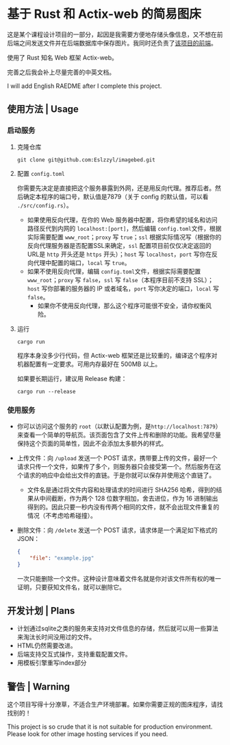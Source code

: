 # 基于 Rust 和 Actix-web 的简易图床

这是某个课程设计项目的一部分，起因是我需要方便地存储头像信息，又不想在前后端之间发送文件并在后端数据库中保存图片。我同时还负责了[该项目的前端](https://github.com/Eslzzyl/graduate-info-frontend)。

使用了 Rust 知名 Web 框架 Actix-web。

完善之后我会补上尽量完善的中英文档。

I will add English RAEDME after I complete this project.

## 使用方法 | Usage

### 启动服务

1. 克隆仓库

    ```shell
    git clone git@github.com:Eslzzyl/imagebed.git
    ```

2. 配置 `config.toml`

    你需要先决定是直接把这个服务暴露到外网，还是用反向代理。推荐后者。然后确定本程序的端口号，默认值是7879（关于 config 的默认值，可以看 `./src/config.rs`）。

    - 如果使用反向代理，在你的 Web 服务器中配置，将你希望的域名和访问路径反代到内网的 `localhost:[port]`，然后编辑 `config.toml`文件，根据实际需要配置 `www_root`；`proxy` 写 `true`；`ssl` 根据实际情况写（根据你的反向代理服务器是否配置SSL来确定，`ssl` 配置项目前仅仅决定返回的URL是 `http` 开头还是 `https` 开头）；`host` 写 `localhost`，`port` 写你在反向代理中配置的端口，`local` 写 `true`。
    - 如果不使用反向代理，编辑 `config.toml`文件，根据实际需要配置 `www_root`；`proxy` 写 `false`，`ssl` 写 `false`（本程序目前不支持 SSL）；`host` 写你部署的服务器的 IP 或者域名，`port` 写你决定的端口，`local` 写 `false`。
      - 如果你不使用反向代理，那么这个程序可能很不安全，请你权衡风险。

3. 运行

    ```shell
    cargo run
    ```

    程序本身没多少行代码，但 Actix-web 框架还是比较重的，编译这个程序对机器配置有一定要求。可用内存最好在 500MB 以上。

    如果要长期运行，建议用 Release 构建：
    ```shell
    cargo run --release
    ```

### 使用服务

- 你可以访问这个服务的 `root`（以默认配置为例，是`http://localhost:7879`）来查看一个简单的导航页。该页面包含了文件上传和删除的功能。我希望尽量保持这个页面的简单性，因此不会添加太多额外的样式。
- 上传文件：向 `/upload` 发送一个 POST 请求，携带要上传的文件，最好一个请求只传一个文件，如果传了多个，则服务器只会接受第一个。然后服务在这个请求的响应中会给出文件的直链。于是你就可以保存并使用这个直链了。
  - 文件名是通过将文件内容和处理请求的时间进行 SHA256 哈希，得到的结果从中间截断，作为两个 128 位数字相加，舍去进位，作为 16 进制输出得到的。因此只要一秒内没有传两个相同的文件，就不会出现文件重复的情况（不考虑哈希碰撞）。
- 删除文件：向 `/delete` 发送一个 POST 请求，请求体是一个满足如下格式的 JSON：

    ```json
    {
        "file": "example.jpg"
    }
    ```

    一次只能删除一个文件。这种设计意味着文件名就是你对该文件所有权的唯一证明，只要获知文件名，就可以删除它。

## 开发计划 | Plans

- 计划通过sqlite之类的服务来支持对文件信息的存储，然后就可以用一些算法来淘汰长时间没用过的文件。
- HTML仍然需要改进。
- 后端支持交互式操作，支持重载配置文件。
- 用模板引擎重写index部分

## 警告 | Warning

这个项目写得十分潦草，不适合生产环境部署。如果你需要正规的图床程序，请找找别的！

This project is so crude that it is not suitable for production environment. Please look for other image hosting services if you need.